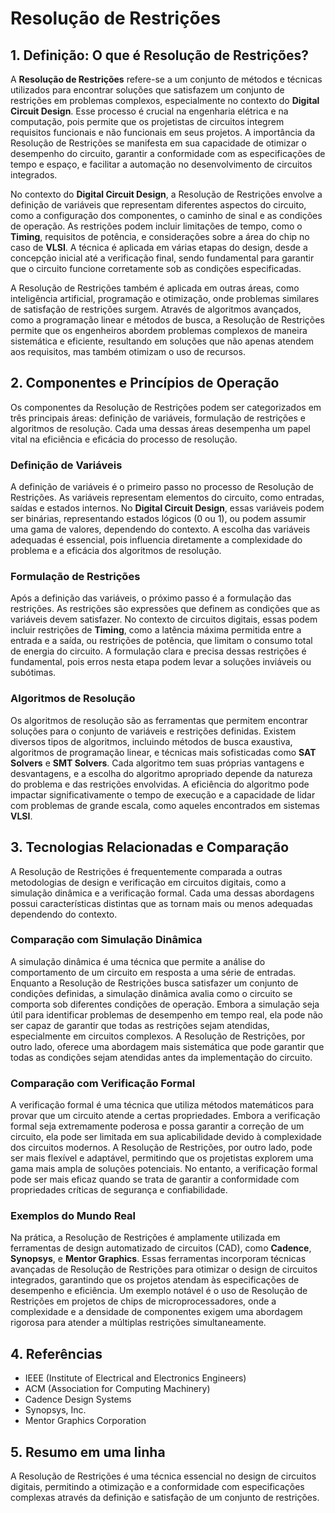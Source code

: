 # Resolução de Restrições

## 1. Definição: O que é **Resolução de Restrições**?
A **Resolução de Restrições** refere-se a um conjunto de métodos e técnicas utilizados para encontrar soluções que satisfazem um conjunto de restrições em problemas complexos, especialmente no contexto do **Digital Circuit Design**. Esse processo é crucial na engenharia elétrica e na computação, pois permite que os projetistas de circuitos integrem requisitos funcionais e não funcionais em seus projetos. A importância da Resolução de Restrições se manifesta em sua capacidade de otimizar o desempenho do circuito, garantir a conformidade com as especificações de tempo e espaço, e facilitar a automação no desenvolvimento de circuitos integrados.

No contexto do **Digital Circuit Design**, a Resolução de Restrições envolve a definição de variáveis que representam diferentes aspectos do circuito, como a configuração dos componentes, o caminho de sinal e as condições de operação. As restrições podem incluir limitações de tempo, como o **Timing**, requisitos de potência, e considerações sobre a área do chip no caso de **VLSI**. A técnica é aplicada em várias etapas do design, desde a concepção inicial até a verificação final, sendo fundamental para garantir que o circuito funcione corretamente sob as condições especificadas.

A Resolução de Restrições também é aplicada em outras áreas, como inteligência artificial, programação e otimização, onde problemas similares de satisfação de restrições surgem. Através de algoritmos avançados, como a programação linear e métodos de busca, a Resolução de Restrições permite que os engenheiros abordem problemas complexos de maneira sistemática e eficiente, resultando em soluções que não apenas atendem aos requisitos, mas também otimizam o uso de recursos.

## 2. Componentes e Princípios de Operação
Os componentes da Resolução de Restrições podem ser categorizados em três principais áreas: definição de variáveis, formulação de restrições e algoritmos de resolução. Cada uma dessas áreas desempenha um papel vital na eficiência e eficácia do processo de resolução.

### Definição de Variáveis
A definição de variáveis é o primeiro passo no processo de Resolução de Restrições. As variáveis representam elementos do circuito, como entradas, saídas e estados internos. No **Digital Circuit Design**, essas variáveis podem ser binárias, representando estados lógicos (0 ou 1), ou podem assumir uma gama de valores, dependendo do contexto. A escolha das variáveis adequadas é essencial, pois influencia diretamente a complexidade do problema e a eficácia dos algoritmos de resolução.

### Formulação de Restrições
Após a definição das variáveis, o próximo passo é a formulação das restrições. As restrições são expressões que definem as condições que as variáveis devem satisfazer. No contexto de circuitos digitais, essas podem incluir restrições de **Timing**, como a latência máxima permitida entre a entrada e a saída, ou restrições de potência, que limitam o consumo total de energia do circuito. A formulação clara e precisa dessas restrições é fundamental, pois erros nesta etapa podem levar a soluções inviáveis ou subótimas.

### Algoritmos de Resolução
Os algoritmos de resolução são as ferramentas que permitem encontrar soluções para o conjunto de variáveis e restrições definidas. Existem diversos tipos de algoritmos, incluindo métodos de busca exaustiva, algoritmos de programação linear, e técnicas mais sofisticadas como **SAT Solvers** e **SMT Solvers**. Cada algoritmo tem suas próprias vantagens e desvantagens, e a escolha do algoritmo apropriado depende da natureza do problema e das restrições envolvidas. A eficiência do algoritmo pode impactar significativamente o tempo de execução e a capacidade de lidar com problemas de grande escala, como aqueles encontrados em sistemas **VLSI**.

## 3. Tecnologias Relacionadas e Comparação
A Resolução de Restrições é frequentemente comparada a outras metodologias de design e verificação em circuitos digitais, como a simulação dinâmica e a verificação formal. Cada uma dessas abordagens possui características distintas que as tornam mais ou menos adequadas dependendo do contexto.

### Comparação com Simulação Dinâmica
A simulação dinâmica é uma técnica que permite a análise do comportamento de um circuito em resposta a uma série de entradas. Enquanto a Resolução de Restrições busca satisfazer um conjunto de condições definidas, a simulação dinâmica avalia como o circuito se comporta sob diferentes condições de operação. Embora a simulação seja útil para identificar problemas de desempenho em tempo real, ela pode não ser capaz de garantir que todas as restrições sejam atendidas, especialmente em circuitos complexos. A Resolução de Restrições, por outro lado, oferece uma abordagem mais sistemática que pode garantir que todas as condições sejam atendidas antes da implementação do circuito.

### Comparação com Verificação Formal
A verificação formal é uma técnica que utiliza métodos matemáticos para provar que um circuito atende a certas propriedades. Embora a verificação formal seja extremamente poderosa e possa garantir a correção de um circuito, ela pode ser limitada em sua aplicabilidade devido à complexidade dos circuitos modernos. A Resolução de Restrições, por outro lado, pode ser mais flexível e adaptável, permitindo que os projetistas explorem uma gama mais ampla de soluções potenciais. No entanto, a verificação formal pode ser mais eficaz quando se trata de garantir a conformidade com propriedades críticas de segurança e confiabilidade.

### Exemplos do Mundo Real
Na prática, a Resolução de Restrições é amplamente utilizada em ferramentas de design automatizado de circuitos (CAD), como **Cadence**, **Synopsys**, e **Mentor Graphics**. Essas ferramentas incorporam técnicas avançadas de Resolução de Restrições para otimizar o design de circuitos integrados, garantindo que os projetos atendam às especificações de desempenho e eficiência. Um exemplo notável é o uso de Resolução de Restrições em projetos de chips de microprocessadores, onde a complexidade e a densidade de componentes exigem uma abordagem rigorosa para atender a múltiplas restrições simultaneamente.

## 4. Referências
- IEEE (Institute of Electrical and Electronics Engineers)
- ACM (Association for Computing Machinery)
- Cadence Design Systems
- Synopsys, Inc.
- Mentor Graphics Corporation

## 5. Resumo em uma linha
A Resolução de Restrições é uma técnica essencial no design de circuitos digitais, permitindo a otimização e a conformidade com especificações complexas através da definição e satisfação de um conjunto de restrições.